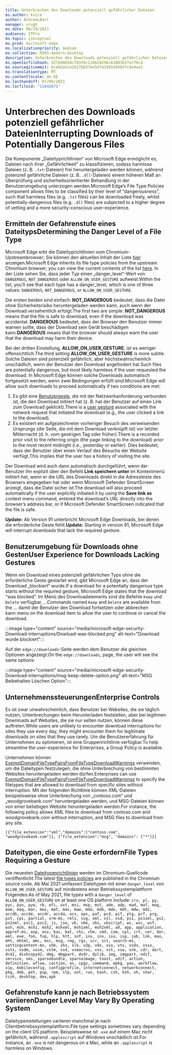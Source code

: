 ```yaml
---
title: Unterbrechen des Downloads potenziell gefährlicher Dateien
ms.author: kvice
author: AndreaLBarr
manager: srugh
ms.date: 06/29/2021
audience: ITPro
ms.topic: conceptual
ms.prod: microsoft-edge
ms.localizationpriority: medium
ms.collection: M365-modern-desktop
description: Unterbrechen des Downloads potenziell gefährlicher Dateien
ms.openlocfilehash: 527b98b54cf03f6c116624296c63803b57a7f0c4
ms.sourcegitcommit: bce02a5ce2617bb37ee5d743365d50b5fc8e4aa1
ms.translationtype: MT
ms.contentlocale: de-DE
ms.lasthandoff: 07/09/2021
ms.locfileid: "11642671"
---
```

# <a name="interrupting-downloads-of-potentially-dangerous-files"></a><span data-ttu-id="2a621-103">Unterbrechen des Downloads potenziell gefährlicher Dateien</span><span class="sxs-lookup"><span data-stu-id="2a621-103">Interrupting Downloads of Potentially Dangerous Files</span></span>

<span data-ttu-id="2a621-104">Die Komponente „Dateityprichtlinien“ von Microsoft Edge ermöglicht es, Dateien nach ihrer „Gefährlichkeit“ zu klassifizieren, sodass harmlose Dateien (z. B. `.txt`-Dateien) frei heruntergeladen werden können, während potenziell gefährliche Dateien (z. B. `.dll`-Dateien) einem höheren Maß an Überprüfung und sicherheitsorientierter Behandlung in der Benutzerumgebung unterzogen werden.</span><span class="sxs-lookup"><span data-stu-id="2a621-104">Microsoft Edge’s File Type Policies component allows files to be classified by their level of “dangerousness”, such that harmless files (e.g. `.txt` files) can be downloaded freely, whilst potentially-dangerous files (e.g. `.dll` files) are subjected to a higher degree of vetting and a more security-conscious user-experience.</span></span>

## <a name="determining-the-danger-level-of-a-file-type"></a><span data-ttu-id="2a621-105">Ermitteln der Gefahrenstufe eines Dateityps</span><span class="sxs-lookup"><span data-stu-id="2a621-105">Determining the Danger Level of a File Type</span></span>

<span data-ttu-id="2a621-106">Microsoft Edge erbt die Dateityprichtlinien vom Chromium-Upstreambrowser; Sie können den aktuellen Inhalt der Liste [hier](https://source.chromium.org/chromium/chromium/src/+/main:components/safe_browsing/core/resources/download_file_types.asciipb) anzeigen.</span><span class="sxs-lookup"><span data-stu-id="2a621-106">Microsoft Edge inherits its file type policies from the upstream Chromium browser; you can view the current contents of the list [here](https://source.chromium.org/chromium/chromium/src/+/main:components/safe_browsing/core/resources/download_file_types.asciipb).</span></span> <span data-ttu-id="2a621-107">In der Liste sehen Sie, dass jeder Typ einen „danger_level“-Wert von `DANGEROUS`, `NOT_DANGEROUS` oder `ALLOW_ON_USER_GESTURE` aufweist.</span><span class="sxs-lookup"><span data-stu-id="2a621-107">Within the list, you’ll see that each type has a danger_level, which is one of three values: `DANGEROUS`, `NOT_DANGEROUS`, or `ALLOW_ON_USER_GESTURE`.</span></span>

<span data-ttu-id="2a621-108">Die ersten beiden sind einfach: **NOT_DANGEROUS** bedeutet, dass die Datei ohne Sicherheitsrisiko heruntergeladen werden kann, auch wenn der Download versehentlich erfolgt.</span><span class="sxs-lookup"><span data-stu-id="2a621-108">The first two are simple: **NOT_DANGEROUS** means that the file is safe to download, even if the download was accidental.</span></span> <span data-ttu-id="2a621-109">**DANGEROUS** bedeutet, dass der Browser den Benutzer immer warnen sollte, dass der Download sein Gerät beschädigen kann.</span><span class="sxs-lookup"><span data-stu-id="2a621-109">**DANGEROUS** means that the browser should always warn the user that the download may harm their device.</span></span>

<span data-ttu-id="2a621-110">Bei der dritten Einstellung, **ALLOW_ON_USER_GESTURE**, ist es weniger offensichtlich.</span><span class="sxs-lookup"><span data-stu-id="2a621-110">The third setting **ALLOW_ON_USER_GESTURE** is more subtle.</span></span> <span data-ttu-id="2a621-111">Solche Dateien sind potenziell gefährlich, aber höchstwahrscheinlich unschädlich, wenn der Benutzer den Download angefordert hat.</span><span class="sxs-lookup"><span data-stu-id="2a621-111">Such files are potentially dangerous, but most likely harmless if the user requested the download.</span></span> <span data-ttu-id="2a621-112">In Microsoft Edge können solche Downloads automatisch fortgesetzt werden, wenn zwei Bedingungen erfüllt sind:</span><span class="sxs-lookup"><span data-stu-id="2a621-112">Microsoft Edge will allow such downloads to proceed automatically if two conditions are met:</span></span>

1. <span data-ttu-id="2a621-113">Es gibt eine [Benutzergeste](https://textslashplain.com/2020/05/18/browser-basics-user-gestures/), die mit der Netzwerkanforderung verbunden ist, die den Download initiiert hat (z. B. hat der Benutzer auf einen Link zum Download geklickt).</span><span class="sxs-lookup"><span data-stu-id="2a621-113">There is a [user gesture](https://textslashplain.com/2020/05/18/browser-basics-user-gestures/) associated with the network request that initiated the download (e.g., the user clicked a link to the download).</span></span>
2. <span data-ttu-id="2a621-114">Es existiert ein aufgezeichneter vorheriger Besuch des verweisenden Ursprungs (die Seite, die mit dem Download verknüpft ist) vor letzter Mitternacht (d. h. vom gestrigen Tag oder früher).</span><span class="sxs-lookup"><span data-stu-id="2a621-114">There is a recorded prior visit to the referring origin (the page linking to the download) prior to the most recent midnight (i.e., yesterday or earlier).</span></span> <span data-ttu-id="2a621-115">Dies bedeutet, dass der Benutzer über einen Verlauf des Besuchs der Website verfügt.</span><span class="sxs-lookup"><span data-stu-id="2a621-115">This implies that the user has a history of visiting the site.</span></span>

<span data-ttu-id="2a621-116">Der Download wird auch dann automatisch durchgeführt, wenn der Benutzer ihn explizit über den Befehl **Link speichern unter** im Kontextmenü initiiert hat, wenn er die URL des Downloads direkt in die Adressleiste des Browsers eingegeben hat oder wenn Microsoft Defender SmartScreen anzeigt, dass die Datei sicher ist.</span><span class="sxs-lookup"><span data-stu-id="2a621-116">The download will also proceed automatically if the user explicitly initiated it by using the **Save link as** context menu command, entered the download’s URL directly into the browser’s address bar, or if Microsoft Defender SmartScreen indicated that the file is safe.</span></span>

<span data-ttu-id="2a621-117">**Update:** Ab Version 91 unterbricht Microsoft Edge Downloads, bei denen die erforderliche Geste fehlt.</span><span class="sxs-lookup"><span data-stu-id="2a621-117">**Update:** Starting in version 91, Microsoft Edge will interrupt downloads that lack the required gesture.</span></span>

## <a name="user-experience-for-downloads-lacking-gestures"></a><span data-ttu-id="2a621-118">Benutzerumgebung für Downloads ohne Gesten</span><span class="sxs-lookup"><span data-stu-id="2a621-118">User Experience for Downloads Lacking Gestures</span></span>

<span data-ttu-id="2a621-119">Wenn ein Download eines potenziell gefährlichen Typs ohne die erforderliche Geste gestartet wird, gibt Microsoft Edge an, dass der Download „blockiert“ wurde.</span><span class="sxs-lookup"><span data-stu-id="2a621-119">If a download for a potentially dangerous type starts without the required gesture, Microsoft Edge states that the download “was blocked”.</span></span> <span data-ttu-id="2a621-120">Im Menü des Downloadelements sind die Befehle `Keep` und `Delete` verfügbar, ...</span><span class="sxs-lookup"><span data-stu-id="2a621-120">Commands named `Keep` and `Delete` are available from the …</span></span> <span data-ttu-id="2a621-121">damit der Benutzer den Download fortsetzen oder abbrechen kann.</span><span class="sxs-lookup"><span data-stu-id="2a621-121">menu on the download item to allow the user to continue or cancel the download.</span></span>

:::image type="content" source="media/microsoft-edge-security-Download-interruptions/Dowload-was-blocked.png" alt-text="Download wurde blockiert":::

<span data-ttu-id="2a621-123">Auf der `edge://downloads`-Seite werden dem Benutzer die gleichen Optionen angezeigt:</span><span class="sxs-lookup"><span data-stu-id="2a621-123">On the `edge://downloads`, page, the user will see the same options:</span></span>

:::image type="content" source="media/microsoft-edge-security-Download-interruptions/msg-keep-delete-option.png" alt-text="MSG Beibehalten Löschen Option":::

## <a name="enterprise-controls"></a><span data-ttu-id="2a621-125">Unternehmenssteuerungen</span><span class="sxs-lookup"><span data-stu-id="2a621-125">Enterprise Controls</span></span>

<span data-ttu-id="2a621-126">Es ist zwar unwahrscheinlich, dass Benutzer bei Websites, die sie täglich nutzen, Unterbrechungen beim Herunterladen feststellen, aber bei legitimen Downloads auf Websites, die sie nur selten nutzen, können diese auftreten.</span><span class="sxs-lookup"><span data-stu-id="2a621-126">While users are unlikely to encounter download interruptions for sites they use every day, they might encounter them for legitimate downloads on sites that they use rarely.</span></span> <span data-ttu-id="2a621-127">Um die Benutzererfahrung für Unternehmen zu optimieren, ist eine Gruppenrichtlinie verfügbar.</span><span class="sxs-lookup"><span data-stu-id="2a621-127">To help streamline the user-experience for Enterprises, a Group Policy is available.</span></span>

<span data-ttu-id="2a621-128">Unternehmen können [ExemptDomainFileTypePairsFromFileTypeDownloadWarnings](/deployedge/microsoft-edge-policies#exemptdomainfiletypepairsfromfiletypedownloadwarnings) verwenden, um die Dateitypen festzulegen, die ohne Unterbrechung von bestimmten Websites heruntergeladen werden dürfen.</span><span class="sxs-lookup"><span data-stu-id="2a621-128">Enterprises can use [ExemptDomainFileTypePairsFromFileTypeDownloadWarnings](/deployedge/microsoft-edge-policies#exemptdomainfiletypepairsfromfiletypedownloadwarnings) to specify the filetypes that are allowed to download from specific sites without interruption.</span></span> <span data-ttu-id="2a621-129">Mit der folgenden Richtlinie können XML-Dateien beispielsweise ohne Unterbrechung von „contoso.com“ und „woodgrovebank.com“ heruntergeladen werden, und MSG-Dateien können von einer beliebigen Website heruntergeladen werden.</span><span class="sxs-lookup"><span data-stu-id="2a621-129">For instance, the following policy allows XML files to download from contoso.com and woodgrovebank.com without interruption, and MSG files to download from any site.</span></span>

`[{"file_extension":"xml","domains":["contoso.com", "woodgrovebank.com"]},
{"file_extension":"msg", "domains": ["*"]}]`

## <a name="file-types-requiring-a-gesture"></a><span data-ttu-id="2a621-130">Dateitypen, die eine Geste erfordern</span><span class="sxs-lookup"><span data-stu-id="2a621-130">File Types Requiring a Gesture</span></span>

<span data-ttu-id="2a621-131">Die neuesten [Dateitypenrichtlinien](https://source.chromium.org/chromium/chromium/src/+/main:components/safe_browsing/core/resources/download_file_types.asciipb) werden im Chromium-Quellcode veröffentlicht.</span><span class="sxs-lookup"><span data-stu-id="2a621-131">The latest [file types policies](https://source.chromium.org/chromium/chromium/src/+/main:components/safe_browsing/core/resources/download_file_types.asciipb) are published in the Chromium source code.</span></span> <span data-ttu-id="2a621-132">Ab Mai 2021 umfassen Dateitypen mit einer `danger_level` von `ALLOW_ON_USER_GESTURE` auf mindestens einer Betriebssystemplattform Folgendes:</span><span class="sxs-lookup"><span data-stu-id="2a621-132">As of May 2021, file types with a `danger_level` of `ALLOW_ON_USER_GESTURE` on at least one OS platform include:</span></span>
`crx, pl, py, pyc, pyo, pyw, rb, efi, oxt, msi, msp, mst, ade, adp, mad, maf, mag, mam, maq, mar, mas, mat, mav, maw, mda, mdb, mde, mdt, mdw, mdz, accdb, accde, accdr, accda, ocx, ops, paf, pcd, pif, plg, prf, prg, pst, cpi, partial, xrm-ms, rels, svg, xml, xsl, xsd, ps1, ps1xml, ps2, ps2xml, psc1, psc2, js, jse, vb, vbe, vbs, vbscript, ws, wsc, wsf, wsh, msh, msh1, msh2, mshxml, msh1xml, msh2xml, ad, app, application, appref-ms, asp, asx, bas, bat, chi, chm, cmd, com, cpl, crt, cer, der, eml, exe, fon, fxp, hlp, htt, inf, ins, inx, isu, isp, job, lnk, mau, mht, mhtml, mmc, msc, msg, reg, rgs, scr, sct, search-ms, settingcontent-ms, shb, shs, slk, u3p, vdx, vsx, vtx, vsdx, vssx, vstx, vsdm, vssm, vstm, vsd, vsmacros, vss, vst, vsw, xnk, cdr, dart, dc42, diskcopy42, dmg, dmgpart, dvdr, dylib, img, imgpart, ndif, service, smi, sparsebundle, sparseimage, toast, udif, action, definition, wflow, caction, as, cpgz, command, mpkg, pax, workflow, xip, mobileconfig, configprofile, internetconnect, networkconnect, pkg, deb, pet, pup, rpm, slp, out, run, bash, csh, ksh, sh, shar, tcsh, desktop, dex,apk`

## <a name="danger-level-may-vary-by-operating-system"></a><span data-ttu-id="2a621-133">Gefahrenstufe kann je nach Betriebssystem variieren</span><span class="sxs-lookup"><span data-stu-id="2a621-133">Danger Level May Vary By Operating System</span></span>

<span data-ttu-id="2a621-134">Dateitypeinstellungen variieren manchmal je nach Clientbetriebssystemplattform.</span><span class="sxs-lookup"><span data-stu-id="2a621-134">File type settings sometimes vary depending on the client OS platform.</span></span> <span data-ttu-id="2a621-135">Beispielsweise ist `.exe` auf einem Mac nicht gefährlich, während `.applescript` auf Windows unschädlich ist.</span><span class="sxs-lookup"><span data-stu-id="2a621-135">For instance, an `.exe` is not dangerous on a Mac, while an `.applescript` is harmless on Windows.</span></span>
